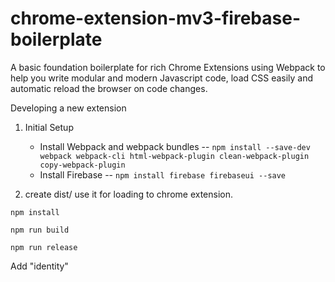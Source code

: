 # chrome-extension-mv3-firebase-boilerplate
A basic foundation boilerplate for rich Chrome Extensions using Webpack to help you write modular and modern Javascript code, load CSS easily and automatic reload the browser on code changes.

Developing a new extension

1. Initial Setup 
   -  Install Webpack and webpack bundles 
   --  `npm install --save-dev webpack webpack-cli html-webpack-plugin clean-webpack-plugin copy-webpack-plugin`
   - Install Firebase
   -- `npm install firebase firebaseui --save`

2. create dist/ use it for loading to chrome extension.

`npm install`

`npm run build`

`npm run release`

Add "identity"